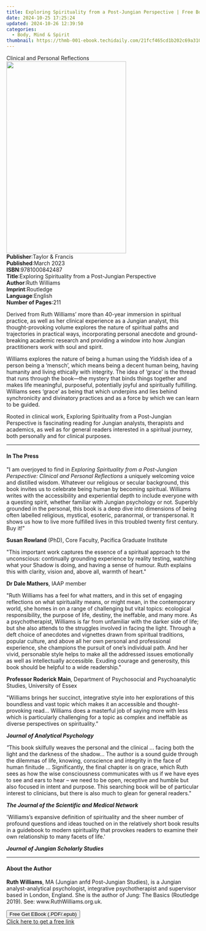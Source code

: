 ```yaml
---
title: Exploring Spirituality from a Post-Jungian Perspective | Free Book
date: 2024-10-25 17:25:24
updated: 2024-10-26 12:39:50
categories:
  - Body, Mind & Spirit
thumbnail: https://thmb-001-ebook.techidaily.com/21fcf465cd1b202c69a3109448227d7fecb0ddbfc13518e1302bfa4140dff8f5.jpg
---
```

<main id="book-container">
  <div class="flex flex-col">
    <div class="book-brief flex-1 py-6 px-4 sm:p-6 md:py-10 md:px-8">
      <!-- brief-->
      <div class="book-brief-main">Clinical and Personal Reflections</div>
    </div>
    <div
      class="book-meta-info flex-1 grid gap-4 col-start-1 col-end-3 row-start-1 sm:mb-6 sm:grid-cols-4 lg:gap-6 lg:col-start-2 lg:row-end-6 lg:row-span-6 lg:mb-0"
    >
      <div
        class="book-meta-info-left place-content-center mt-4 p-4 text-sm leading-6 col-start-2 col-span-2 dark:text-slate-400"
      >
        <img
          class="w-full h-500 object-cover rounded-lg sm:h-255 sm:col-span-2 lg:col-span-full"
          src="https://img-001-ebook.techidaily.com/ce74a2066ae75c38e70a2625df932d91d70151739c85cfd99c633c26500ba577.jpg"
          alt=""
          width="312"
          height="500"
        />
      </div>
      <div
        class="book-meta-info-right mt-2 col-start-1 row-start-2 col-span-3 self-center"
      >
        <!-- meta data  -->
        <div class="flex flex-col px-4 md:px-8">
          <div class="flex-1">
            <strong>Publisher</strong>:<span class="px-2"
              >Taylor &amp; Francis</span
            >
          </div>
          <div class="flex-1">
            <strong>Published</strong>:<span class="px-2">March 2023</span>
          </div>
          <div class="flex-1">
            <strong>ISBN</strong>:<span class="px-2">9781000842487</span>
          </div>
          <div class="flex-1">
            <strong>Title</strong>:<span class="px-2"
              >Exploring Spirituality from a Post-Jungian Perspective</span
            >
          </div>
          <div class="flex-1">
            <strong>Author</strong>:<span class="px-2">Ruth Williams</span>
          </div>
          <div class="flex-1">
            <strong>Imprint</strong>:<span class="px-2">Routledge</span>
          </div>
          <div class="flex-1">
            <strong>Language</strong>:<span class="px-2">English</span>
          </div>
          <div class="flex-1">
            <strong>Number of Pages</strong>:<span class="px-2">211</span>
          </div>
        </div>
      </div>
    </div>
    <div class="book-description flex-1 py-6 px-4 sm:p-6 md:py-10 md:px-8">
      <div class="book-description-main">
        <div accordion-content="" id="description">
          <p>
            Derived from Ruth Williams’ more than 40-year immersion in spiritual
            practice, as well as her clinical experience as a Jungian analyst,
            this thought-provoking volume explores the nature of spiritual paths
            and trajectories in practical ways, incorporating personal anecdote
            and ground-breaking academic research and providing a window into
            how Jungian practitioners work with soul and spirit.
          </p>
          <p>
            Williams explores the nature of being a human using the Yiddish idea
            of a person being a ‘mensch’, which means being a decent human
            being, having humanity and living ethically with integrity. The idea
            of ‘grace’ is the thread that runs through the book—the mystery that
            binds things together and makes life meaningful, purposeful,
            potentially joyful and spiritually fulfilling. Williams sees ‘grace’
            as being that which underpins and lies behind synchronicity and
            divinatory practices and as a force by which we can learn to be
            guided.
          </p>
          <p>
            Rooted in clinical work, Exploring Spirituality from a Post-Jungian
            Perspective is fascinating reading for Jungian analysts, therapists
            and academics, as well as for general readers interested in a
            spiritual journey, both personally and for clinical purposes.
          </p>
        </div>
        <div class="accordion-fader"></div>
      </div>
    </div>
    <div class="book-excerpts flex-1 py-6 px-4 sm:p-6 md:py-10 md:px-8">
      <!-- excerpts-->
      <div class="book-excerpts-main">
        <hr />
        <h4 class="placeholder placeholder-heading">
          <span>In The Press</span>
        </h4>
        <p></p>
        <p>
          "I am overjoyed to find in
          <i
            >Exploring Spirituality from a Post-Jungian Perspective: Clinical
            and Personal Reflections </i
          >a uniquely welcoming voice and distilled wisdom. Whatever our
          religious or secular background, this book invites us to celebrate
          being human by becoming spiritual. Williams writes with the
          accessibility and experiential depth to include everyone with a
          questing spirit, whether familiar with Jungian psychology or not.
          Superbly grounded in the personal, this book is a deep dive into
          dimensions of being often labelled religious, mystical, esoteric,
          paranormal, or transpersonal. It shows us how to live more fulfilled
          lives in this troubled twenty first century. Buy it!"
        </p>
        <p>
          <strong>Susan Rowland</strong> (PhD), Core Faculty, Pacifica Graduate
          Institute
        </p>
        <p>
          "This important work captures the essence of a spiritual approach to
          the unconscious: continually grounding experience by reality testing,
          watching what your Shadow is doing, and having a sense of humour. Ruth
          explains this with clarity, vision and, above all, warmth of heart."
        </p>
        <p><strong>Dr Dale Mathers</strong>, IAAP member</p>
        <p>
          "Ruth Williams has a feel for what matters, and in this set of
          engaging reflections on what spirituality means, or might mean, in the
          contemporary world, she homes in on a range of challenging but vital
          topics: ecological responsibility, the purpose of life, destiny, the
          ineffable, and many more. As a psychotherapist, Williams is far from
          unfamiliar with the darker side of life; but she also attends to the
          struggles involved in facing the light. Through a deft choice of
          anecdotes and vignettes drawn from spiritual traditions, popular
          culture, and above all her own personal and professional experience,
          she champions the pursuit of one’s individual path. And her vivid,
          personable style helps to make all the addressed issues emotionally as
          well as intellectually accessible. Exuding courage and generosity,
          this book should be helpful to a wide readership."
        </p>
        <p>
          <strong>Professor Roderick Main</strong>, Department of Psychosocial
          and Psychoanalytic Studies, University of Essex
        </p>
        <p>
          "Williams brings her succinct, integrative style into her explorations
          of this boundless and vast topic which makes it an accessible and
          thought-provoking read… Williams does a masterful job of saying more
          with less which is particularly challenging for a topic as complex and
          ineffable as diverse perspectives on spirituality.”
        </p>
        <p>
          <b>J</b><i><b>ournal of Analytical Psychology</b></i>
        </p>
        <p>
          <i>"</i>This book skilfully weaves the personal and the clinical …
          facing both the light and the darkness of the shadow… The author is a
          sound guide through the dilemmas of life, knowing, conscience and
          integrity in the face of human finitude … Significantly, the final
          chapter is on grace, which Ruth sees as how the wise consciousness
          communicates with us if we have eyes to see and ears to hear – we need
          to be open, receptive and humble but also focused in intent and
          purpose. This searching book will be of particular interest to
          clinicians, but there is also much to glean for general readers."
        </p>
        <p>
          <i><b>The Journal of the Scientific and Medical Network</b></i>
        </p>
        <p>
          'Williams’s expansive definition of spirituality and the sheer number
          of profound questions and ideas touched on in the relatively short
          book results in a guidebook to modern spirituality that provokes
          readers to examine their own relationship to many facets of life.'
        </p>
        <p>
          <i><b>Journal of Jungian Scholarly Studies</b></i>
        </p>
        <p></p>
      </div>
    </div>
    <div class="book-about-author flex-1 py-6 px-4 sm:p-6 md:py-10 md:px-8">
      <!-- about author-->
      <div class="book-main-author-main">
        <hr />
        <h4 class="placeholder placeholder-heading">
          <span>About the Author</span>
        </h4>
        <p></p>
        <p>
          <strong>Ruth Williams</strong>, MA (Jungian anfd Post-Jungian
          Studies), is a Jungian analyst-analytical psychologist, integrative
          psychotherapist and supervisor based in London, England. She is the
          author of Jung: The Basics (Routledge 2019). See:
          www.RuthWilliams.org.uk.
        </p>
        <p></p>
      </div>
    </div>
    <div class="book-free-get flex-1 py-6 px-4 sm:p-6 md:py-10 md:px-8">
      <button
        id="btn-free-get"
        class="bg-blue-500 hover:bg-blue-700 text-white font-bold py-2 px-4 rounded"
      >
        Free Get EBook (.PDF/.epub)
      </button>
      <div id="countdown-display" class="px-2 text-lg mt-2"></div>
      <a
        id="free-link"
        class="hidden bg-blue-500 hover:bg-blue-700 text-white font-bold py-2 px-4 rounded"
        href="https://www.ebooks.com/en-us/book/210742334/exploring-spirituality-from-a-post-jungian-perspective/ruth-williams/"
        target="_blank"
        >Click here to get a free link</a
      >
    </div>
    <script>
      let countdownTime = 0;
      let countdownInterval = null;
      document
        .getElementById('btn-free-get')
        .addEventListener('click', startCountdown);
      function startCountdown() {
        countdownTime = new Date().getTime() + 60000 * 3;
        countdownInterval = setInterval(updateCountdown, 1000);
        document.getElementById('btn-free-get').disabled = true;
        document
          .getElementById('btn-free-get')
          .classList.add('bg-gray-500', 'cursor-not-allowed');
      }
      function updateCountdown() {
        let currentTime = new Date().getTime();
        let timeLeft = countdownTime - currentTime;
        let secondsLeft = Math.floor(timeLeft / 1000);
        document.getElementById('countdown-display').innerHTML =
          `Remaining time: ${secondsLeft} seconds.`;
        if (secondsLeft <= 0) {
          clearInterval(countdownInterval);
          document.getElementById('btn-free-get').classList.add('hidden');
          document.getElementById('free-link').classList.remove('hidden');
          document.getElementById('countdown-display').innerHTML = '';
        }
      }
    </script>
  </div>
</main>
